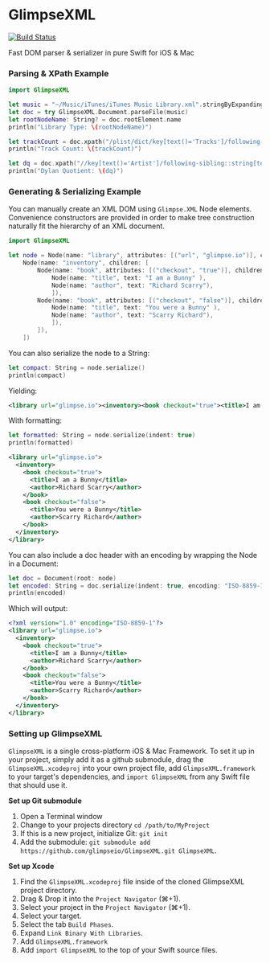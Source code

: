 # GlimpseXML

[![Build Status](https://travis-ci.org/glimpseio/GlimpseXML.svg?branch=master)](https://travis-ci.org/glimpseio/GlimpseXML)

Fast DOM parser & serializer in pure Swift for iOS & Mac

### Parsing & XPath Example

````swift
import GlimpseXML

let music = "~/Music/iTunes/iTunes Music Library.xml".stringByExpandingTildeInPath
let doc = try GlimpseXML.Document.parseFile(music)
let rootNodeName: String? = doc.rootElement.name
println("Library Type: \(rootNodeName)")

let trackCount = doc.xpath("/plist/dict/key[text()='Tracks']/following-sibling::dict/key").value?.first?.text
println("Track Count: \(trackCount)")

let dq = doc.xpath("//key[text()='Artist']/following-sibling::string[text()='Bob Dylan']").value?.count
println("Dylan Quotient: \(dq)")
````

### Generating & Serializing Example

You can manually create an XML DOM using `Glimpse.XML` Node elements. Convenience constructors are provided
in order to make tree construction naturally fit the hierarchy of an XML document.

````swift
import GlimpseXML

let node = Node(name: "library", attributes: [("url", "glimpse.io")], children: [
    Node(name: "inventory", children: [
        Node(name: "book", attributes: [("checkout", "true")], children: [
            Node(name: "title", text: "I am a Bunny" ),
            Node(name: "author", text: "Richard Scarry"),
            ]),
        Node(name: "book", attributes: [("checkout", "false")], children: [
            Node(name: "title", text: "You were a Bunny" ),
            Node(name: "author", text: "Scarry Richard"),
            ]),
        ]),
    ])
````

You can also serialize the node to a String:

````swift
let compact: String = node.serialize()
println(compact)
````

Yielding:

````xml
<library url="glimpse.io"><inventory><book checkout="true"><title>I am a Bunny</title><author>Richard Scarry</author></book><book checkout="false"><title>You were a Bunny</title><author>Scarry Richard</author></book></inventory></library>
````

With formatting:

````swift
let formatted: String = node.serialize(indent: true)
println(formatted)
````

````xml
<library url="glimpse.io">
  <inventory>
    <book checkout="true">
      <title>I am a Bunny</title>
      <author>Richard Scarry</author>
    </book>
    <book checkout="false">
      <title>You were a Bunny</title>
      <author>Scarry Richard</author>
    </book>
  </inventory>
</library>
````

You can also include a doc header with an encoding by wrapping the Node in a Document:

````swift
let doc = Document(root: node)
let encoded: String = doc.serialize(indent: true, encoding: "ISO-8859-1")
println(encoded)
````

Which will output:

````xml
<?xml version="1.0" encoding="ISO-8859-1"?>
<library url="glimpse.io">
  <inventory>
    <book checkout="true">
      <title>I am a Bunny</title>
      <author>Richard Scarry</author>
    </book>
    <book checkout="false">
      <title>You were a Bunny</title>
      <author>Scarry Richard</author>
    </book>
  </inventory>
</library>
````

### Setting up GlimpseXML

`GlimpseXML` is a single cross-platform iOS & Mac Framework. To set it up in your project, simply add it as a github submodule, drag the `GlimpseXML.xcodeproj` into your own project file, add `GlimpseXML.framework` to your target's dependencies, and `import GlimpseXML` from any Swift file that should use it.

**Set up Git submodule**

1. Open a Terminal window
1. Change to your projects directory `cd /path/to/MyProject`
1. If this is a new project, initialize Git: `git init`
1. Add the submodule: `git submodule add https://github.com/glimpseio/GlimpseXML.git GlimpseXML`.

**Set up Xcode**

1. Find the `GlimpseXML.xcodeproj` file inside of the cloned GlimpseXML project directory.
1. Drag & Drop it into the `Project Navigator` (⌘+1).
1. Select your project in the `Project Navigator` (⌘+1).
1. Select your target.
1. Select the tab `Build Phases`.
1. Expand `Link Binary With Libraries`.
1. Add `GlimpseXML.framework`
1. Add `import GlimpseXML` to the top of your Swift source files.


